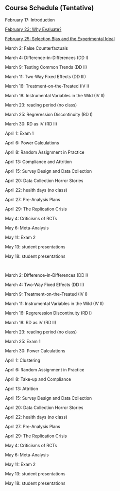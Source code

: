 ## Course Schedule (Tentative)

February 17: Introduction

[February 23: Why Evaluate?](L1-why-evaluate.html)

[February 25: Selection Bias and the Experimental Ideal](L2-selection-bias.html)

March 2: False Counterfactuals

March 4: Difference-in-Differences (DD I)

March 9: Testing Common Trends (DD II)

March 11: Two-Way Fixed Effects (DD III)

March 16: Treatment-on-the-Treated (IV I)

March 18: Instrumental Variables in the Wild (IV II)

March 23: reading period (no class)

March 25: Regreression Discontinuity (RD I)

March 30: RD as IV (RD II)

April 1: Exam 1

April 6: Power Calculations

April 8: Random Assignment in Practice 

April 13: Compliance and Attrition 

April 15: Survey Design and Data Collection

April 20: Data Collection Horror Stories

April 22: health days (no class)

April 27: Pre-Analysis Plans

April 29: The Replication Crisis

May 4: Criticisms of RCTs

May 6: Meta-Analysis

May 11:  Exam 2

May 13:  student presentations

May 18: student presentations

<br>



March 2: Difference-in-Differences (DD I)

March 4: Two-Way Fixed Effects (DD II)

March 9: Treatment-on-the-Treated (IV I)

March 11: Instrumental Variables in the Wild (IV II)

March 16: Regreression Discontinuity (RD I)

March 18: RD as IV (RD II)

March 23: reading period (no class)

March 25: Exam 1

March 30: Power Calculations

April 1: Clustering 

April 6: Random Assignment in Practice

April 8: Take-up and Compliance

April 13: Attrition 

April 15: Survey Design and Data Collection

April 20: Data Collection Horror Stories

April 22: health days (no class)

April 27: Pre-Analysis Plans

April 29: The Replication Crisis

May 4: Criticisms of RCTs

May 6: Meta-Analysis

May 11:  Exam 2

May 13:  student presentations

May 18: student presentations

